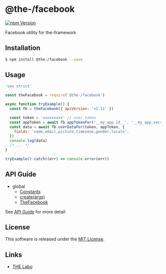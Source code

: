 @the-/facebook
==========

<!---
This file is generated by @the-/templates. Do not update manually.
--->

<!-- Badge Start -->
<a name="badges"></a>

[![npm Version][bd_npm_shield_url]][bd_npm_url]

[bd_repo_url]: https://github.com/the-labo/the
[bd_npm_url]: http://www.npmjs.org/package/@the-/facebook
[bd_npm_shield_url]: http://img.shields.io/npm/v/@the-/facebook.svg?style=flat

<!-- Badge End -->


<!-- Description Start -->
<a name="description"></a>

Facebook utility for the-framework

<!-- Description End -->


<!-- Overview Start -->
<a name="overview"></a>




<!-- Overview End -->


<!-- Sections Start -->
<a name="sections"></a>

<!-- Section from "doc/readme/01.Installation.md.hbs" Start -->

<a name="section-doc-readme-01-installation-md"></a>

Installation
-----

```bash
$ npm install @the-/facebook --save
```


<!-- Section from "doc/readme/01.Installation.md.hbs" End -->

<!-- Section from "doc/readme/02.Usage.md.hbs" Start -->

<a name="section-doc-readme-02-usage-md"></a>

Usage
---------

```javascript
'use strict'

const theFacebook = require('@the-/facebook')

async function tryExample() {
  const fb = theFacebook({ apiVersion: 'v2.11' })

  const token = 'xxxxxxxxx' // user token
  const appToken = await fb.appTokenFor('__my_app_id__', '__my_app_secret__')
  const data = await fb.userDataFor(token, appToken, {
    fields: 'name,email,picture,timezone,gender,locale',
  })
  console.log(data)
  /* ... */
}

tryExample().catch((err) => console.error(err))

```


<!-- Section from "doc/readme/02.Usage.md.hbs" End -->


<!-- Sections Start -->

<a name="api"></a>

## API Guide


- global
  - [Constants](./doc/api/api.md#Constants)
  - [create(args)](./doc/api/api.md#create)
  - [TheFacebook](./doc/api/api.md#TheFacebook)

See [API Guide](./doc/api/api.md) for more detail


<!-- LICENSE Start -->
<a name="license"></a>

License
-------
This software is released under the [MIT License](https://github.com/the-labo/the/blob/master/LICENSE).

<!-- LICENSE End -->


<!-- Links Start -->
<a name="links"></a>

Links
------

+ [THE Labo][the_labo_url]

[the_labo_url]: https://github.com/the-labo

<!-- Links End -->
